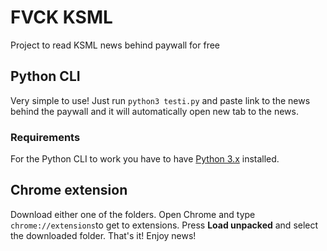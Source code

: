 # FVCK KSML
Project to read KSML news behind paywall for free

## Python CLI 
Very simple to use! Just run `python3 testi.py` and paste link to the news behind the paywall and it will
automatically open new tab to the news.

### Requirements
For the Python CLI to work you have to have [Python 3.x](https://www.python.org/) installed.

## Chrome extension
Download either one of the folders. 
Open Chrome and type `chrome://extensions`to get to extensions.
Press **Load unpacked** and select the downloaded folder. 
That's it! Enjoy news!